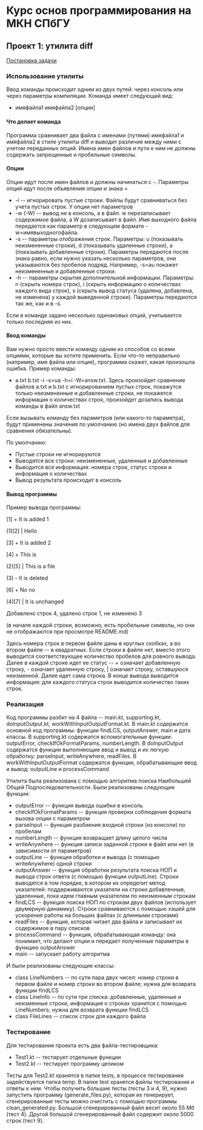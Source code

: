 # Курс основ программирования на МКН СПбГУ
## Проект 1: утилита diff

[Постановка задачи](./TASK.md)

### Использование утилиты
Ввод команды происходит одним из двух путей: через консоль или через параметры компиляции.
Команда имеет следующий вид: 
- имяфайла1 имяфайла2 [опции]

#### Что делает команда
Программа сравнивает два файла с именами (путями) имяфайла1 и имяфайла2 в стиле утилиты diff
и выводит различие между ними с учетом переданных опций. Имена имен файлов и пути к ним не должны содержать 
запрещенные и пробельные символы.

#### Опции
Опции идут после имен файлов и должны начинаться с -. Параметры опций идут после объявления опции и знака =
- -i -- игнорировать пустые строки. Файлы будут сравниваться без учета пустых строк.
У опции нет параметров
- -w (-W) -- вывод не в консоль, а в файл. w перезаписывает содержимое файла, а W дозаписывает в файл.
Имя выходного файла передается как параметр в следующем формате -w=имявыходногофайла.
- -s -- параметры отображения строк. Параметры: u (показывать неизмененные строки), d (показывать удаленные строки),
a (показывать добавленные строки). Параметры передаются после знака равно, если нужно указать несколько параметров,
они указываются без пробелов подряд. Например, -s=au покажет неизмененные и добавленные строки.
- -h -- параметры скрытия дополнительной информации. Параметры: n (скрыть номера строк), i (скрыть информацию о
количествах каждого вида строк), s (скрыть вывод статуса (удалена, добавлена, не изменена) у каждой выведенной строки).
Параметры передаются так же, как и в -s.

Если в команде задано несколько одинаковых опций, учитывается только последняя из них.

#### Ввод команды
Вам нужно просто ввести команду одним из способов со всеми опциями, которые вы хотите
применить. Если что-то неправильно (например, имя файла или опция), программа скажет,
какая произошла ошибка. Пример команды:
- a.txt b.txt -i -s=ua -h=i -W=answ.txt. Здесь произойдет сравнение файлов a.txt и b.txt 
с игнорированием пустых строк, покажутся только неизмененные и добавленные строки, не покажется
информация о количествах строк, произойдет дозапись вывода команды в файл answ.txt

Если вызывать команду без параметров (или какого-то параметра), будут применены значения по умолчанию
(но имена двух файлов для сравнения обязательны).

По умолчанию:
- Пустые строки не игнорируются
- Выводятся все строки: неизмененные, удаленные и добавленные
- Выводится вся информация: номера строк, статус строки и информация о количествах
- Вывод результата происходит в консоль

#### Вывод программы
Пример вывода программы:

   [1]  +  It is added 1

(1)[2]  |  Hello

   [3]  +  It is added 2

   [4]  +  This is

(2)[5]  |  This is a file

(3)     -  It is deleted

   [6]  +  No no

(4)[7]  |  It is unchanged

Добавлено строк 4, удалено строк 1, не изменено 3

(в начале каждой строки, возможно, есть пробельные символы, но они не отображаются
при просмотре README.md)

Здесь номера строк в первом файле даны в круглых скобках, а во втором файле -- в квадратных.
Если строки в файле нет, вместо этого выводится соответствующее количество пробелов для ровного вывода.
Далее в каждой строке идет ее статус -- + означает добавленную строку, - означает удаленную строку, | означает строку,
оставшуюся неизменной. Далее идет сама строка. В конце вывода выводится информация:
для каждого статуса строк выводится количество таких строк.

### Реализация
Код программы разбит на 4 файла -- main.kt, supporting.kt, doInputOutput.kt, workWithInputOutputFormat.kt.
В main.kt содержится основной код программы: функции findLCS, outputAnswer, main и дата классы.
В supporting.kt содержатся вспомогательные функции: outputError, checkIfOkFormatParams, numberLength.
В doInputOutput содержатся функции выполняющие ввод и вывод и их легкую обработку: parseInput, writeAnywhere, readFiles.
В workWithInputOutputFormat содержатся функции, обрабатывающие ввод и вывод: outputLine и processCommand

Утилита была реализована с помощью алгоритма поиска 
Наибольшей Общей Подпоследовательности. Были реализованы следующие функции:
- outputError -- функция вывода ошибки в консоль
- checkIfOkFormatParams -- функция проверки соблюдения формата вызова опции с параметром
- parseInput -- функция разбиения входной строки (из консоли) по пробелам
- numberLength -- функция возвращает длину целого числа
- writeAnywhere -- функция записи заданной строки в файл или нет (в зависимости от параметров)
- outputLine -- функция обработки и вывода (с помощью writeAnywhere) одной строки
- outputAnswer -- функция обработки результата поиска НОП и вывода строк ответа
  (с помощью функции outputLine). Строки выводятся в том порядке, в котором их
  определит метод указателей: поддерживаются указатели на строки добавленные, удаленные,
  пока идем главным указателем по неизменным строкам
- findLCS -- функция поиска НОП по строкам двух файлов (использует двумерную динамику). Строки сравниваются
с помощью хэшей для ускорения работы на больших файлах (с длинными строками)
- readFiles -- функция, которая читает два файла и записывает их содержимое в пару списков
- processCommand -- функция, обрабатывающая команду: она понимает, что делают опции
 и передает полученные параметры в функцию outputAnswer
- main -- запускает работу алгоритма

И были реализованы следующие классы:
- class LineNumbers -- по сути пара двух чисел: номер строки в первом файле и номер строки
во втором файле; нужна для возврата функции findLCS
- class LineInfo -- по сути три списка: добавленные, удаленные и неизменные строки,
информация о строках хранится с помощью LineNumbers; нужна для возврата функции findLCS
- class FileLines -- список строк для каждого файла

### Тестирование
Для тестирования проекта есть два файла-тестировщика:
- Test1.kt -- тестирует отдельные функции
- Test2.kt -- тестирует программу целиком

Тесты для Test2.kt хранятся в папке tests, в процессе тестирования задействуется
папка temp. В папке test хранятся файлы тестирования и ответы к ним. Чтобы получить большие тесты
(тесты 3 и 4, 9), нужно запустить программу (generate_files.py), которая их генерирует,
сгенерированные тесты можно очистить с помощью программы clean_generated.py.
Большой сгенерированный файл весит около 55 Мб (тест 4). Другой большой сгенерированный файл
содержит около 5000 строк (тест 9).